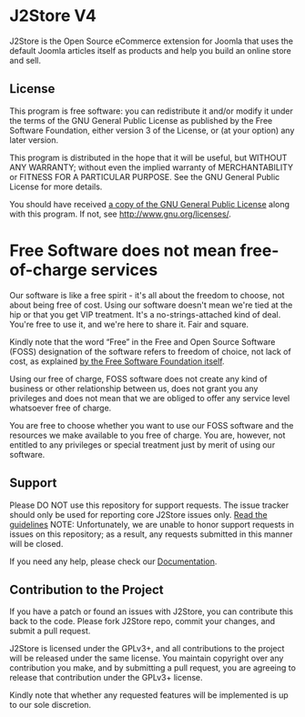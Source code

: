 J2Store V4
============
J2Store is the Open Source eCommerce extension for Joomla that uses the default Joomla articles itself as products and help you build an online store and sell.

## License

This program is free software: you can redistribute it and/or modify it under the terms of the GNU General Public License as published by the Free Software Foundation, either version 3 of the License, or (at your option) any later version.

This program is distributed in the hope that it will be useful, but WITHOUT ANY WARRANTY; without even the implied warranty of MERCHANTABILITY or FITNESS FOR A PARTICULAR PURPOSE.  See the GNU General Public License for more details.

You should have received [a copy of the GNU General Public License](LICENSE.txt) along with this program.  If not, see <http://www.gnu.org/licenses/>.

# Free Software does not mean free-of-charge services

Our software is like a free spirit - it's all about the freedom to choose, not about being free of cost. Using our software doesn't mean we're tied at the hip or that you get VIP treatment. It's a no-strings-attached kind of deal. You're free to use it, and we're here to share it. Fair and square.

Kindly note that the word “Free” in the Free and Open Source Software (FOSS) designation of the software refers to freedom of choice, not lack of cost, as explained [by the Free Software Foundation itself](https://www.gnu.org/philosophy/selling.en.html).  

Using our free of charge, FOSS software does not create any kind of business or other relationship between us, does not grant you any privileges and does not mean that we are obliged to offer any service level whatsoever free of charge.

You are free to choose whether you want to use our FOSS software and the resources we make available to you free of charge.  You are, however, not entitled to any privileges or special treatment just by merit of using our software.

## Support

Please DO NOT use this repository for support requests. 
The issue tracker should only be used for reporting core J2Store issues only. [Read the guidelines](https://github.com/J2Store4/j2store4/issues/60)
NOTE: Unfortunately, we are unable to honor support requests in issues on this repository; as a result, any requests submitted in this manner will be closed.

If you need any help, please check our [Documentation](https://docs.j2store.org).

## Contribution to the Project

If you have a patch or found an issues with J2Store, you can contribute this back to the code. 
Please fork J2Store repo, commit your changes, and submit a pull request.

J2Store is licensed under the GPLv3+, and all contributions to the project will be released under the same license. You maintain copyright over any contribution you make, and by submitting a pull request, you are agreeing to release that contribution under the GPLv3+ license.

Kindly note that whether any requested features will be implemented is up to our sole discretion.
